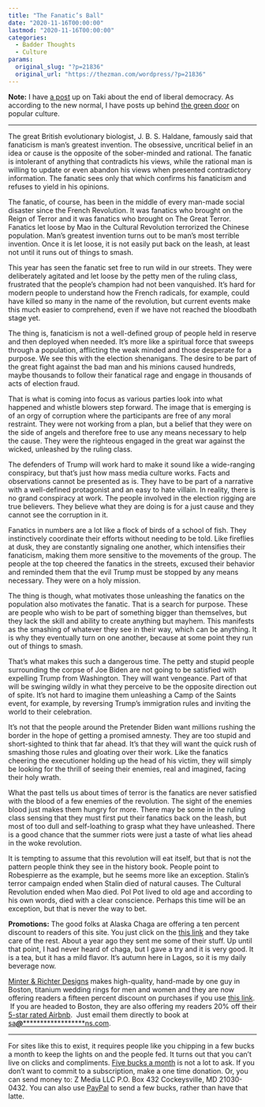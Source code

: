 ```yaml
---
title: "The Fanatic’s Ball"
date: "2020-11-16T00:00:00"
lastmod: "2020-11-16T00:00:00"
categories:
  - Badder Thoughts
  - Culture
params:
  original_slug: "?p=21836"
  original_url: "https://thezman.com/wordpress/?p=21836"
---
```


**Note:** I have <a
href="https://www.takimag.com/article/keeping-the-civic-religion-afloat/"
rel="noopener noreferrer" target="_blank">a post</a> up on Taki about
the end of liberal democracy. As according to the new normal, I have
posts up behind <a href="https://www.subscribestar.com/the-z-blog"
rel="noopener noreferrer" target="_blank">the green door</a> on popular
culture.

------------------------------------------------------------------------

The great British evolutionary biologist, J. B. S. Haldane, famously
said that fanaticism is man’s greatest invention. The obsessive,
uncritical belief in an idea or cause is the opposite of the
sober-minded and rational. The fanatic is intolerant of anything that
contradicts his views, while the rational man is willing to update or
even abandon his views when presented contradictory information. The
fanatic sees only that which confirms his fanaticism and refuses to
yield in his opinions.

The fanatic, of course, has been in the middle of every man-made social
disaster since the French Revolution. It was fanatics who brought on the
Reign of Terror and it was fanatics who brought on The Great Terror.
Fanatics let loose by Mao in the Cultural Revolution terrorized the
Chinese population. Man’s greatest invention turns out to be man’s most
terrible invention. Once it is let loose, it is not easily put back on
the leash, at least not until it runs out of things to smash.

This year has seen the fanatic set free to run wild in our streets. They
were deliberately agitated and let loose by the petty men of the ruling
class, frustrated that the people’s champion had not been vanquished.
It’s hard for modern people to understand how the French radicals, for
example, could have killed so many in the name of the revolution, but
current events make this much easier to comprehend, even if we have not
reached the bloodbath stage yet.

The thing is, fanaticism is not a well-defined group of people held in
reserve and then deployed when needed. It’s more like a spiritual force
that sweeps through a population, afflicting the weak minded and those
desperate for a purpose. We see this with the election shenanigans. The
desire to be part of the great fight against the bad man and his minions
caused hundreds, maybe thousands to follow their fanatical rage and
engage in thousands of acts of election fraud.

That is what is coming into focus as various parties look into what
happened and whistle blowers step forward. The image that is emerging is
of an orgy of corruption where the participants are free of any moral
restraint. They were not working from a plan, but a belief that they
were on the side of angels and therefore free to use any means necessary
to help the cause. They were the righteous engaged in the great war
against the wicked, unleashed by the ruling class.

The defenders of Trump will work hard to make it sound like a
wide-ranging conspiracy, but that’s just how mass media culture works.
Facts and observations cannot be presented as is. They have to be part
of a narrative with a well-defined protagonist and an easy to hate
villain. In reality, there is no grand conspiracy at work. The people
involved in the election rigging are true believers. They believe what
they are doing is for a just cause and they cannot see the corruption in
it.

Fanatics in numbers are a lot like a flock of birds of a school of fish.
They instinctively coordinate their efforts without needing to be told.
Like fireflies at dusk, they are constantly signaling one another, which
intensifies their fanaticism, making them more sensitive to the
movements of the group. The people at the top cheered the fanatics in
the streets, excused their behavior and reminded them that the evil
Trump must be stopped by any means necessary. They were on a holy
mission.

The thing is though, what motivates those unleashing the fanatics on the
population also motivates the fanatic. That is a search for purpose.
These are people who wish to be part of something bigger than
themselves, but they lack the skill and ability to create anything but
mayhem. This manifests as the smashing of whatever they see in their
way, which can be anything. It is why they eventually turn on one
another, because at some point they run out of things to smash.

That’s what makes this such a dangerous time. The petty and stupid
people surrounding the corpse of Joe Biden are not going to be satisfied
with expelling Trump from Washington. They will want vengeance. Part of
that will be swinging wildly in what they perceive to be the opposite
direction out of spite. It’s not hard to imagine them unleashing a Camp
of the Saints event, for example, by reversing Trump’s immigration rules
and inviting the world to their celebration.

It’s not that the people around the Pretender Biden want millions
rushing the border in the hope of getting a promised amnesty. They are
too stupid and short-sighted to think that far ahead. It’s that they
will want the quick rush of smashing those rules and gloating over their
work. Like the fanatics cheering the executioner holding up the head of
his victim, they will simply be looking for the thrill of seeing their
enemies, real and imagined, facing their holy wrath.

What the past tells us about times of terror is the fanatics are never
satisfied with the blood of a few enemies of the revolution. The sight
of the enemies blood just makes them hungry for more. There may be some
in the ruling class sensing that they must first put their fanatics back
on the leash, but most of too dull and self-loathing to grasp what they
have unleashed. There is a good chance that the summer riots were just a
taste of what lies ahead in the woke revolution.

It is tempting to assume that this revolution will eat itself, but that
is not the pattern people think they see in the history book. People
point to Robespierre as the example, but he seems more like an
exception. Stalin’s terror campaign ended when Stalin died of natural
causes. The Cultural Revolution ended when Mao died. Pol Pot lived to
old age and according to his own words, died with a clear conscience.
Perhaps this time will be an exception, but that is never the way to
bet.

**Promotions:** The good folks at Alaska Chaga are offering a ten
percent discount to readers of this site. You just click on the
<a href="https://alaskachaga.us/discount/ZMAN" rel="noopener noreferrer"
target="_blank">this link</a> and they take care of the rest. About a
year ago they sent me some of their stuff. Up until that point, I had
never heard of chaga, but I gave a try and it is very good. It is a tea,
but it has a mild flavor. It’s autumn here in Lagos, so it is my daily
beverage now.

<a href="https://www.minterandrichterdesigns.com/"
rel="noreferrer nofollow noopener" target="_blank">Minter &amp; Richter
Designs</a> makes high-quality, hand-made by one guy in Boston, titanium
wedding rings for men and women and they are now offering readers a
fifteen percent discount on purchases if you use
<a href="https://www.minterandrichterdesigns.com/discount/ZMAN"
rel="noreferrer nofollow noopener" target="_blank">this link</a>. 
 <span class="highlight"><span class="colour"><span class="font"><span class="size">If
you are headed to Boston, they are also offering my readers 20% off
their <a
href="https://www.airbnb.com/users/7988017/listings?user_id=7988017&amp;s=3"
rel="noopener noreferrer" target="_blank">5-star rated Airbnb</a>.  Just
email them directly to book at
<a href="mailto:sa***@*********************ns.com"
data-original-string="3yyIm8JzgRLBeMI8qAg7ig==cb7vMxjYrCIZS+3TO+G4/Q6lxMcOAeOFF+isREnAUplgMeA8gchNrFJcGZNXQihjtuz"><span
class="apbct-email-encoder"
data-original-string="vEOf2gBjuKdVxwKKYLfVEg==cb7v4tJ44sTi8hbOZ0bpJaC50qwS41Xxum5j3ZfAcbtqewKfDqTJQBdqqwbMy5x79cc"
title="This contact has been encoded by Anti-Spam by CleanTalk. Click to decode. To finish the decoding make sure that JavaScript is enabled in your browser.">sa<span
class="apbct-blur">***</span>@<span
class="apbct-blur">*********************</span>ns.com</span></a>.</span></span></span></span>

------------------------------------------------------------------------

For sites like this to exist, it requires people like you chipping in a
few bucks a month to keep the lights on and the people fed. It turns out
that you can’t live on clicks and compliments.
<a href="https://www.subscribestar.com/the-z-blog"
rel="noopener noreferrer" target="_blank">Five bucks a month</a> is not
a lot to ask. If you don’t want to commit to a subscription, make a one
time donation. Or, you can send money to: Z Media LLC P.O. Box 432
Cockeysville, MD 21030-0432. You can also use <a
href="https://www.paypal.com/cgi-bin/webscr?cmd=_s-xclick&amp;hosted_button_id=UDAS2Q8JYA6CN&amp;source=url"
rel="noopener noreferrer" target="_blank">PayPal</a> to send a few
bucks, rather than have that latte.
